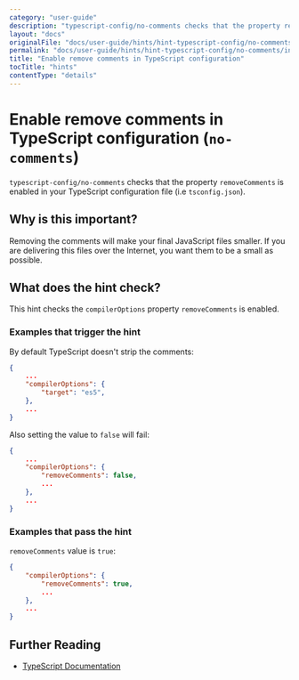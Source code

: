 ```yaml
---
category: "user-guide"
description: "typescript-config/no-comments checks that the property removeCommentsis enabled in your TypeScript configuration file (i.e tsconfig.json)."
layout: "docs"
originalFile: "docs/user-guide/hints/hint-typescript-config/no-comments.md"
permalink: "docs/user-guide/hints/hint-typescript-config/no-comments/index.html"
title: "Enable remove comments in TypeScript configuration"
tocTitle: "hints"
contentType: "details"
---
```

# Enable remove comments in TypeScript configuration (`no-comments`)

`typescript-config/no-comments` checks that the property `removeComments`
is enabled in your TypeScript configuration file (i.e `tsconfig.json`).

## Why is this important?

Removing the comments will make your final JavaScript files smaller. If you
are delivering this files over the Internet, you want them to be a small as
possible.

## What does the hint check?

This hint checks the `compilerOptions` property `removeComments` is enabled.

### Examples that **trigger** the hint

By default TypeScript doesn't strip the comments:

```json
{
    ...
    "compilerOptions": {
        "target": "es5",
    },
    ...
}
```

Also setting the value to `false` will fail:

```json
{
    ...
    "compilerOptions": {
        "removeComments": false,
        ...
    },
    ...
}
```

### Examples that **pass** the hint

`removeComments` value is `true`:

```json
{
    "compilerOptions": {
        "removeComments": true,
        ...
    },
    ...
}
```

## Further Reading

* [TypeScript Documentation][typescript docs]

[typescript docs]: https://www.typescriptlang.org/docs/home.html
